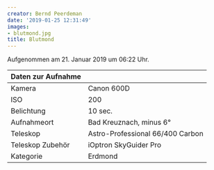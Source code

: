 ```yaml
---
creator: Bernd Peerdeman
date: '2019-01-25 12:31:49'
images:
- blutmond.jpg
title: Blutmond
---
```

Aufgenommen am 21. Januar 2019 um 06:22 Uhr.

| Daten zur Aufnahme | |
| - | - |
| Kamera | Canon 600D |
| ISO | 200 |
| Belichtung | 10 sec. |
| Aufnahmeort | Bad Kreuznach, minus 6° |
| Teleskop | Astro-Professional 66/400 Carbon |
| Teleskop Zubehör | iOptron SkyGuider Pro |
| Kategorie | Erdmond |
